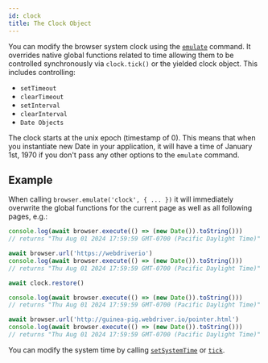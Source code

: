 ```yaml
---
id: clock
title: The Clock Object
---
```


You can modify the browser system clock using the [`emulate`](/docs/emulation) command. It overrides native global functions related to time allowing them to be controlled synchronously via `clock.tick()` or the yielded clock object. This includes controlling:

- `setTimeout`
- `clearTimeout`
- `setInterval`
- `clearInterval`
- `Date Objects`

The clock starts at the unix epoch (timestamp of 0). This means that when you instantiate new Date in your application, it will have a time of January 1st, 1970 if you don't pass any other options to the `emulate` command.

## Example

When calling `browser.emulate('clock', { ... })` it will immediately overwrite the global functions for the current page as well as all following pages, e.g.:

```ts
console.log(await browser.execute(() => (new Date()).toString()))
// returns "Thu Aug 01 2024 17:59:59 GMT-0700 (Pacific Daylight Time)"

await browser.url('https://webdriverio')
console.log(await browser.execute(() => (new Date()).toString()))
// returns "Thu Aug 01 2024 17:59:59 GMT-0700 (Pacific Daylight Time)"

await clock.restore()

console.log(await browser.execute(() => (new Date()).toString()))
// returns "Thu Aug 01 2024 17:59:59 GMT-0700 (Pacific Daylight Time)"

await browser.url('http://guinea-pig.webdriver.io/pointer.html')
console.log(await browser.execute(() => (new Date()).toString()))
// returns "Thu Aug 01 2024 17:59:59 GMT-0700 (Pacific Daylight Time)"
```

You can modify the system time by calling [`setSystemTime`](/) or [`tick`](/).
